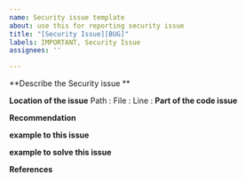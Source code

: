 ```yaml
---
name: Security issue template
about: use this for reporting security issue
title: "[Security Issue][BUG]"
labels: IMPORTANT, Security Issue
assignees: ''

---
```


**Describe the Security issue **

**Location of the issue**
Path :
File  :
Line :
**Part of the code issue**


**Recommendation**


**example to this issue**


**example to solve this issue**



**References**
